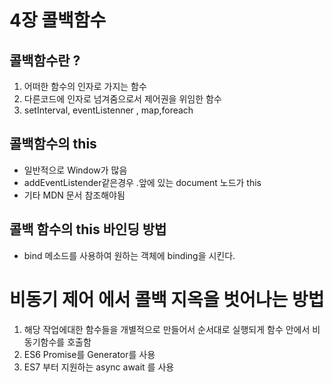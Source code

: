 # 4장 콜백함수

## 콜백함수란 ?
1. 어떠한 함수의 인자로 가지는 함수 
2. 다른코드에 인자로 넘겨줌으로서 제어권을 위임한 함수
3. setInterval, eventListenner , map,foreach 

## 콜백함수의 this
- 일반적으로 Window가 많음
- addEventListender같은경우 .앞에 있는 document 노드가 this
- 기타 MDN 문서 참조해야됨

## 콜백 함수의 this 바인딩 방법
- bind 메소드를 사용하여 원하는 객체에 binding을 시킨다.

# 비동기 제어 에서  콜백 지옥을 벗어나는 방법
1. 해당 작업에대한 함수들을 개별적으로 만들어서 순서대로 실행되게 함수 안에서 비동기함수를 호출함
2. ES6 Promise를 Generator를 사용 
3. ES7 부터 지원하는 async await 를 사용 